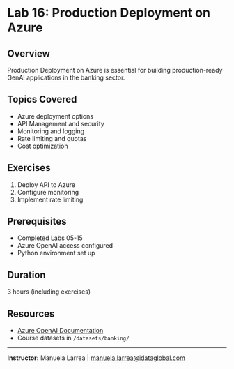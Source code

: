 # Lab 16: Production Deployment on Azure

## Overview

Production Deployment on Azure is essential for building production-ready GenAI applications in the banking sector.

## Topics Covered

- Azure deployment options
- API Management and security
- Monitoring and logging
- Rate limiting and quotas
- Cost optimization

## Exercises

1. Deploy API to Azure
2. Configure monitoring
3. Implement rate limiting

## Prerequisites

- Completed Labs 05-15
- Azure OpenAI access configured
- Python environment set up

## Duration

3 hours (including exercises)

## Resources

- [Azure OpenAI Documentation](https://learn.microsoft.com/azure/ai-services/openai/)
- Course datasets in `/datasets/banking/`

---

**Instructor:** Manuela Larrea | manuela.larrea@idataglobal.com
